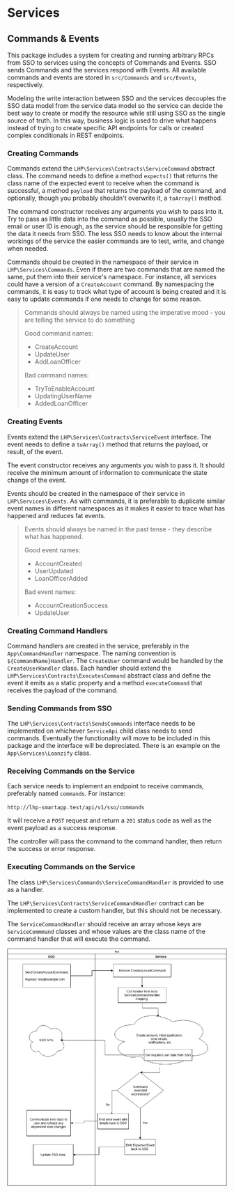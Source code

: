 # Services

## Commands & Events

This package includes a system for creating and running arbitrary RPCs from SSO to services using the concepts of Commands
and Events. SSO sends Commands and the services respond with Events. All available commands and events are stored in 
`src/Commands` and `src/Events`, respectively.

Modeling the write interaction between SSO and the services decouples the SSO data model from the service data model so
 the service can decide the best way to create or modify the resource while still using SSO as the single source of truth.
 In this way, business logic is used to drive what happens instead of trying to create specific API endpoints for calls 
 or created complex conditionals in REST endpoints.
 
### Creating Commands

Commands extend the `LHP\Services\Contracts\ServiceCommand` abstract class. The command needs to define a method `expects()` that
returns the class name of the expected event to receive when the command is successful, a method `payload` that returns the payload 
of the command, and optionally, though you probably shouldn't overwrite it, a `toArray()` method.

The command constructor receives any arguments you wish to pass into it. Try to pass as little data into the command as possible, usually
the SSO email or user ID is enough, as the service should be responsible for getting the data it needs from SSO. The less SSO needs to know
about the internal workings of the service the easier commands are to test, write, and change when needed.

Commands should be created in the namespace of their service in `LHP\Services\Commands`. Even if there are two commands 
that are named the same, put them into their service's namespace. For instance, all services could have a version of a `CreateAccount` 
command. By namespacing the commands, it is easy to track what type of account is being created and it is easy to update commands
if one needs to change for some reason.

> Commands should always be named using the imperative mood - you are telling the service to do something
>
>Good command names:
> - CreateAccount
> - UpdateUser
> - AddLoanOfficer
>
>Bad command names:
>
>- TryToEnableAccount
>- UpdatingUserName
>- AddedLoanOfficer

### Creating Events

Events extend the `LHP\Services\Contracts\ServiceEvent` interface. The event needs to define a `toArray()` method that returns
the payload, or result, of the event. 

The event constructor receives any arguments you wish to pass it. It should receive the minimum amount of information to
communicate the state change of the event.

Events should be created in the namespace of their service in `LHP\Services\Events`. As with commands, it is preferable to
duplicate similar event names in different namespaces as it makes it easier to trace what has happened and reduces fat events.

> Events should always be named in the past tense - they describe what has happened.
> 
>Good event names:
> - AccountCreated
> - UserUpdated
> - LoanOfficerAdded
>
>Bad event names:
> - AccountCreationSuccess
> - UpdateUser

### Creating Command Handlers

Command handlers are created in the service, preferably in the `App\CommandHandler` namespace. The naming convention is
`${CommandName}Handler`. The `CreateUser` command would be handled by the `CreateUserHandler` class. Each handler should extend
the `LHP\Services\Contracts\ExecutesCommand` abstract class and define the event it emits as a static property and a method
`executeCommand` that receives the payload of the command.

### Sending Commands from SSO

The `LHP\Services\Contracts\SendsCommands` interface needs to be implemented on whichever `ServiceApi` child class needs to send commands.
Eventually the functionality will move to be included in this package and the interface will be depreciated. 
There is an example on the `App\Services\Loanzify` class.

### Receiving Commands on the Service

Each service needs to implement an endpoint to receive commands, preferably named `commands`. For instance:

`http://lhp-smartapp.test/api/v1/sso/commands`

It will receive a `POST` request and return a `201` status code as well as the event payload as a success response.

The controller will pass the command to the command handler, then return the success or error response.

### Executing Commands on the Service

The class `LHP\Services\Commands\ServiceCommandHandler` is provided to use as a handler.

The `LHP\Services\Contracts\ServiceCommandHandler` contract can be implemented to create a custom handler, but this should not be necessary.

The `ServiceCommandHandler` should receive an array whose keys are `ServiceCommmand` classes and whose values are the
class name of the command handler that will execute the command.

![Commands and Events Flow](https://raw.githubusercontent.com/LenderHub/services/ced3827959e577afd840cca653adc843c079e9a7/commands-and-events.png)

